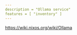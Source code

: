 ```yaml
---
description = "Ollama service"
features = [ "inventory" ]
---
```


https://wiki.nixos.org/wiki/Ollama
